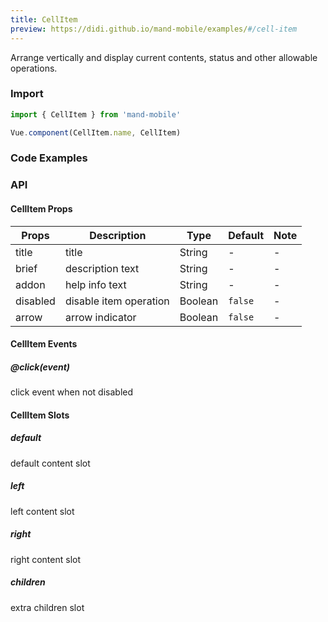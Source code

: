 ```yaml
---
title: CellItem
preview: https://didi.github.io/mand-mobile/examples/#/cell-item
---
```


Arrange vertically and display current contents, status and other allowable operations.

### Import

```javascript
import { CellItem } from 'mand-mobile'

Vue.component(CellItem.name, CellItem)
```

### Code Examples
<!-- DEMO -->

### API

#### CellItem Props
|Props | Description | Type | Default | Note|
|----|-----|------|------|------|
|title|title|String|-|-|
|brief|description text|String|-|-|
|addon|help info text|String|-|-|
|disabled|disable item operation|Boolean|`false`|-|
|arrow|arrow indicator|Boolean|`false`|-|

#### CellItem Events
##### @click(event)
click event when not disabled

#### CellItem Slots

##### default
default content slot

##### left
left content slot

##### right
right content slot

##### children
extra children slot
